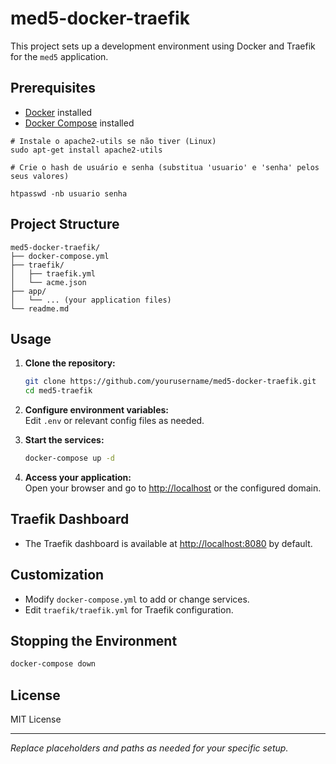 # med5-docker-traefik

This project sets up a development environment using Docker and Traefik for the `med5` application.

## Prerequisites

- [Docker](https://docs.docker.com/get-docker/) installed
- [Docker Compose](https://docs.docker.com/compose/install/) installed

```
# Instale o apache2-utils se não tiver (Linux)
sudo apt-get install apache2-utils

# Crie o hash de usuário e senha (substitua 'usuario' e 'senha' pelos seus valores)

htpasswd -nb usuario senha
````



## Project Structure

```
med5-docker-traefik/
├── docker-compose.yml
├── traefik/
│   ├── traefik.yml
│   └── acme.json
├── app/
│   └── ... (your application files)
└── readme.md
```

## Usage

1. **Clone the repository:**
    ```bash
    git clone https://github.com/yourusername/med5-docker-traefik.git
    cd med5-traefik
    ```

2. **Configure environment variables:**  
    Edit `.env` or relevant config files as needed.

3. **Start the services:**
    ```bash
    docker-compose up -d
    ```

4. **Access your application:**  
    Open your browser and go to [http://localhost](http://localhost) or the configured domain.

## Traefik Dashboard

- The Traefik dashboard is available at [http://localhost:8080](http://localhost:8080) by default.

## Customization

- Modify `docker-compose.yml` to add or change services.
- Edit `traefik/traefik.yml` for Traefik configuration.

## Stopping the Environment

```bash
docker-compose down
```

## License

MIT License

---

*Replace placeholders and paths as needed for your specific setup.*
